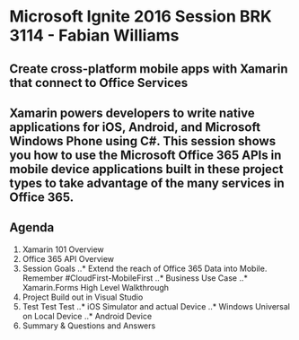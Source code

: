 # Microsoft Ignite 2016 Session BRK 3114 - Fabian Williams
## Create cross-platform mobile apps with Xamarin that connect to Office Services
Xamarin powers developers to write native applications for iOS, Android, and Microsoft Windows Phone using C#. This session shows you how to use the Microsoft Office 365 APIs in mobile device applications built in these project types to take advantage of the many services in Office 365. 
---
## Agenda
1. Xamarin 101 Overview
2. Office 365 API Overview
3. Session Goals
..* Extend the reach of Office 365 Data into Mobile. Remember #CloudFirst-MobileFirst
..* Business Use Case
..* Xamarin.Forms High Level Walkthrough
4.  Project Build out in Visual Studio
5. Test Test Test
..* iOS Simulator and actual Device
..* Windows Universal on Local Device
..* Android Device
6.  Summary & Questions and Answers

